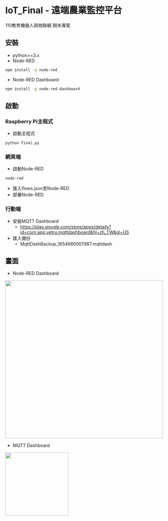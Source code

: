 # IoT_Final - 遠端農業監控平台
 110教育機器人與物聯網 期末專案

## 安裝
- python>=3.x
- Node-RED
```bash
npm install -g node-red
```
- Node-RED Dashboard
```bash
npm install -g node-red-dashboard
```
## 啟動
### Raspberry Pi主程式
- 啟動主程式
```python
python final.py
```
### 網頁端
- 啟動Node-RED
```
node-red
```
- 匯入flows.json至Node-RED
- 部署Node-RED
### 行動端
- 安裝MQTT Dashboard
  - https://play.google.com/store/apps/details?id=com.app.vetru.mqttdashboard&hl=zh_TW&gl=US
- 匯入備份
  - MqttDashBackup_1654660007987.mqttdash

## 畫面
- Node-RED Dashboard
<img src="https://user-images.githubusercontent.com/52253495/172526033-cf4ba36a-04e4-4326-94fb-b22fa2f35950.png" width="500">

- MQTT Dashboard
<img src="https://user-images.githubusercontent.com/52253495/172526116-f2fee68e-3e38-4631-904d-2ecb5dd94df0.jpg" width="200">

